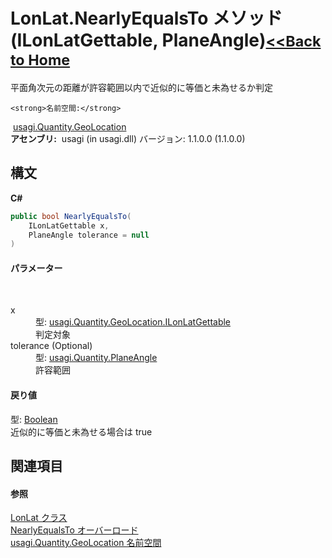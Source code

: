 # LonLat.NearlyEqualsTo メソッド (ILonLatGettable, PlaneAngle)<small>[<<Back to Home](https://github.com/usagi/usagi.cs/blob/master/Help/Home.md)</small> 

平面角次元の距離が許容範囲以内で近似的に等価と未為せるか判定


    <strong>名前空間:</strong>
&nbsp;<a href="N_usagi_Quantity_GeoLocation.md">usagi.Quantity.GeoLocation</a><br /><strong>アセンブリ:</strong>
&nbsp;usagi (in usagi.dll) バージョン: 1.1.0.0 (1.1.0.0)

## 構文

**C#**<br />
``` C#
public bool NearlyEqualsTo(
	ILonLatGettable x,
	PlaneAngle tolerance = null
)
```


#### パラメーター
&nbsp;<dl><dt>x</dt><dd>型: <a href="T_usagi_Quantity_GeoLocation_ILonLatGettable.md">usagi.Quantity.GeoLocation.ILonLatGettable</a><br />判定対象</dd><dt>tolerance (Optional)</dt><dd>型: <a href="T_usagi_Quantity_PlaneAngle.md">usagi.Quantity.PlaneAngle</a><br />許容範囲</dd></dl>

#### 戻り値
型: <a href="http://msdn2.microsoft.com/ja-jp/library/a28wyd50" target="_blank">Boolean</a><br />近似的に等価と未為せる場合は true

## 関連項目


#### 参照
<a href="T_usagi_Quantity_GeoLocation_LonLat.md">LonLat クラス</a><br /><a href="Overload_usagi_Quantity_GeoLocation_LonLat_NearlyEqualsTo.md">NearlyEqualsTo オーバーロード</a><br /><a href="N_usagi_Quantity_GeoLocation.md">usagi.Quantity.GeoLocation 名前空間</a><br />